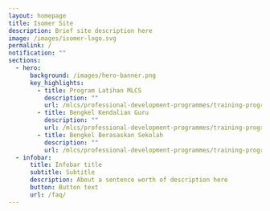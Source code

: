 ```yaml
---
layout: homepage
title: Isomer Site
description: Brief site description here
image: /images/isomer-logo.svg
permalink: /
notification: ""
sections:
  - hero:
      background: /images/hero-banner.png
      key_highlights:
        - title: Program Latihan MLCS
          description: ""
          url: /mlcs/professional-development-programmes/training-programmes/calendar/
        - title: Bengkel Kendalian Guru
          description: ""
          url: /mlcs/professional-development-programmes/training-programmes/teacher-led-workshop/
        - title: Bengkel Berasaskan Sekolah
          description: ""
          url: /mlcs/professional-development-programmes/training-programmes/school-based-workshop/
  - infobar:
      title: Infobar title
      subtitle: Subtitle
      description: About a sentence worth of description here
      button: Button text
      url: /faq/
---
```

